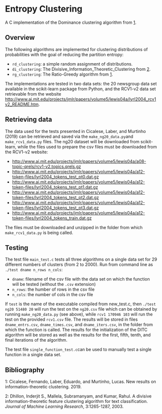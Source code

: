 # Entropy Clustering

A C implementation of the Dominance clustering algorithm from [1](#bib1).

## Overview

The following algorithms are implemented for clustering distributions of probabilities with the goal of reducing the partition entropy:

- `rd_clustering`: a simple random assignment of distributions.
- `di_clustering`: The Divisive_Information_Theoretic_Clustering from [2](#bib2).
- `rg_clustering`: The Ratio-Greedy algorithm from [1](#bib1).

The implementations are tested in two data sets: the 20 newsgroup data set available in the scikit-learn package from Python, and the RCV1-v2 data set retrievable from the website http://www.ai.mit.edu/projects/jmlr/papers/volume5/lewis04a/lyrl2004_rcv1v2_README.htm.

## Retrieving data

The data used for the tests presented in Cicalese, Laber, and Murtinho (2019) can be retrieved and saved via the `make_ng20_data.py`and `make_rcv1_data.py` files. The ng20 dataset will be downloaded from scikit-learn, while the files used to prepare the csv files must be downloaded from the RCV1-v2 website:

- http://www.ai.mit.edu/projects/jmlr/papers/volume5/lewis04a/a08-topic-qrels/rcv1-v2.topics.qrels.gz
- http://www.ai.mit.edu/projects/jmlr/papers/volume5/lewis04a/a12-token-files/lyrl2004_tokens_test_pt0.dat.gz
- http://www.ai.mit.edu/projects/jmlr/papers/volume5/lewis04a/a12-token-files/lyrl2004_tokens_test_pt1.dat.gz
- http://www.ai.mit.edu/projects/jmlr/papers/volume5/lewis04a/a12-token-files/lyrl2004_tokens_test_pt2.dat.gz
- http://www.ai.mit.edu/projects/jmlr/papers/volume5/lewis04a/a12-token-files/lyrl2004_tokens_test_pt3.dat.gz
- http://www.ai.mit.edu/projects/jmlr/papers/volume5/lewis04a/a12-token-files/lyrl2004_tokens_train.dat.gz

The files must be downloaded and unzipped in the folder from which `make_rcv1_data.py` is being called.

## Testing

The test file `main_test.c` tests all three algorithms on a single data set for 29 different numbers of clusters (from 2 to 2000). Run from command line as `./test dname n_rows n_cols`:
- `dname`: filename of the csv file with the data set on which the function will be tested (without the `.csv` extension)
- `n_rows`: the humber of rows in the csv file
- `n_cols`: the number of cols in the csv file

If `test` is the name of the executable compiled from new_test.c, then `./test ng20 51480 20` will run the test on the `ng20.csv` file which can be obtained by running `make_ng20_data.py` (see above), while `rcv1 170946 103` will run the test on the provided `rcv1.csv` file. The results will be stored in files `dname_entrs.csv`, `dname_times.csv`, and `dname_iters.csv`, in the folder from which the function is called. The results for the initialization of the DITC algorithm will be stored as well as the results for the first, fifth, tenth, and final iterations of the algorithm.

The test file `single_function_test.c`can be used to manually test a single function in a single data set.

## Bibliography

<a id="#bib1">1</a>: Cicalese, Fernando, Laber, Eduardo, and Murtinho, Lucas. New results on information-theoretic clustering. 2019.

<a id="#bib2">2</a>: Dhillon, Inderjit S., Mallela, Subramanyam, and Kumar, Rahul. A divisive information-theoretic feature clustering algorithm for text classification. *Journal of Machine Learning Research*, 3:1265-1287, 2003.
